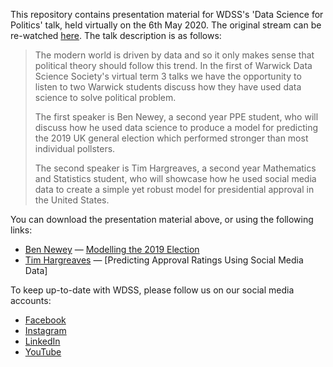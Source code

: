 This repository contains presentation material for WDSS's 'Data Science for Politics' talk, held virtually on the 6th May 2020. The original stream can be re-watched [here](https://www.youtube.com/watch?v=l40-JFn6F9M). The talk description is as follows:

> The modern world is driven by data and so it only makes sense that political theory should follow this trend. In the first of Warwick Data Science Society's virtual term 3 talks we have the opportunity to listen to two Warwick students discuss how they have used data science to solve political problem.
>
> The first speaker is Ben Newey, a second year PPE student, who will discuss how he used data science to produce a model for predicting the 2019 UK general election which performed stronger than most individual pollsters.
>
>The second speaker is Tim Hargreaves, a second year Mathematics and Statistics student, who will showcase how he used social media data to create a simple yet robust model for presidential approval in the United States.

You can download the presentation material above, or using the following links:

- [Ben Newey](https://www.linkedin.com/in/ben-newey-01/) — [Modelling the 2019 Election]()
- [Tim Hargreaves](https://www.linkedin.com/in/tim-hargreaves/) — [Predicting Approval Ratings Using Social Media Data]

To keep up-to-date with WDSS, please follow us on our social media accounts:

- [Facebook](https://www.facebook.com/warwickdatascience)
- [Instagram](https://www.instagram.com/warwick_data_science/)
- [LinkedIn](https://www.linkedin.com/company/warwick-data-science-society/)
- [YouTube](https://www.youtube.com/channel/UCIsrd9wsNF5blsacM7f6GqA)
